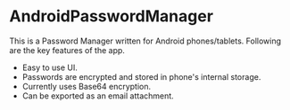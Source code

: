 # AndroidPasswordManager
This is a Password Manager written for Android phones/tablets. Following are the key features of the app.

- Easy to use UI.
- Passwords are encrypted and stored in phone's internal storage.
- Currently uses Base64 encryption.
- Can be exported as an email attachment.

